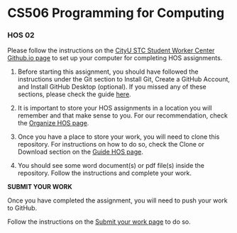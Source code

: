 
# CS506 Programming for Computing 

### HOS 02



Please follow the instructions on the [CityU STC Student Worker Center Github.io page](https://cityuseattle.github.io/) to set up your computer for completing HOS assignments. 

1. Before starting this assignment, you should have followed the instructions under the Git section to Install Git, Create a GitHub Account, and Install GitHub Desktop (optional). If you missed any of these sections, please check the guide [here](https://cityuseattle.github.io/docs/git).

2. It is important to store your HOS assignments in a location you will remember and that make sense to you. For our recommendation, check the [Organize HOS page](https://cityuseattle.github.io/docs/hoporhos/organization/).

3. Once you have a place to store your work, you will need to clone this repository. For instructions on how to do so, check the Clone or Download section on the [Guide HOS page](https://cityuseattle.github.io/docs/hoporhos/guide/).

4. You should see some word document(s) or pdf file(s) inside the repository. Follow the instructions and complete your work. 

<strong>SUBMIT YOUR WORK </strong>

Once you have completed the assignment, you will need to push your work to GitHub.

Follow the instructions on the [Submit your work page](https://cityuseattle.github.io/docs/hoporhos/submit/) to do so.
